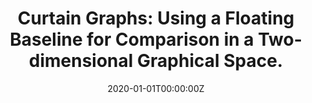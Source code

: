 ---
title: 'Curtain Graphs: Using a Floating Baseline for Comparison in a Two-dimensional Graphical Space.'

authors:
  - Kassandra Raymond
  - Andrew Hamilton-Wright

date: '2020-01-01T00:00:00Z'
doi: ''
publishDate: '2020-01-01T00:00:00Z'
publication_types: ['paper-conference']
publication: VISIGRAPP (IVAPP), 125--132
publication_short: IVAPP
abstract: ''
summary: ''
tags: []
featured: false
url_pdf: ''
url_code: ''
url_dataset: ''
url_poster: ''
url_project: ''
url_slides: ''
url_source: ''
url_video: ''
image:
  caption: ''
  focal_point: ''
  preview_only: false
projects: []
slides: ''
---